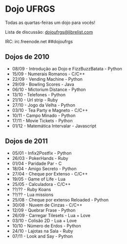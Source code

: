 # Dojo UFRGS
Todas as quartas-feiras um dojo para vocês!

Lista de discussão: dojoufrgs@librelist.com

IRC: irc.freenode.net \#\#dojoufrgs

## Dojos de 2010

* 08/09 - Introdução ao Dojo e FizzBuzzBatata - Python
* 15/09 - Numerais Romanos - C/C++
* 22/09 - Vending Machine - Python
* 29/09 - Bowling Scores - Java
* 06/10 - Mictorium Distance - Python
* 13/10 - Telefones - Python
* 21/10 - Url strip - Ruby
* 27/10 - Jogo da Velha - Python
* 03/10 - Tea Party e Magneto - C/C++
* 10/11 - Campo Minado - Python
* 17/11 - Movie Tickets - Python
* 01/12 - Matemática Intervalar - Javascript

## Dojos de 2011

* 05/01 - Infix2Postfix - Python
* 26/03 - PokerHands - Ruby
* 01/04 - Paridade Par - C
* 18/04 - Amigo Secreto - Python
* 27/04 - Cheque por Extenso - C/C++
* 19/05 - Game of Life - Lua
* 25/05 - Calculadora - C/C++
* ??/?? - Ruby Koans
* ??/?? - Lua missions
* 25/08 - Cheque por extenso Reloaded - Python
* 30/08 - Nuvem de Cinzas - C/C++
* 12/09 - Quebrar Frase - Python
* 26/09 - Carregar Tilesets - Lua + Love
* 03/10 - Colisão 2D - Lua + Love
* 10/10 - Número de Erdos - Python
* 24/10 - Lajotas na Sala - Ruby
* 07/11 - Look and Say - Python
